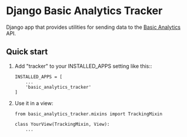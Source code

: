 # Django Basic Analytics Tracker

Django app that provides utilities for sending data to the [Basic Analytics](https://github.com/abel-castro/basic_analytics) API.

## Quick start

1. Add "tracker" to your INSTALLED_APPS setting like this::

    ```
    INSTALLED_APPS = [
        ...
        'basic_analytics_tracker'
    ]
    ```

2. Use it in a view:
    ```
    from basic_analytics_tracker.mixins import TrackingMixin
    
    class YourView(TrackingMixin, View):
        ...
    ```


